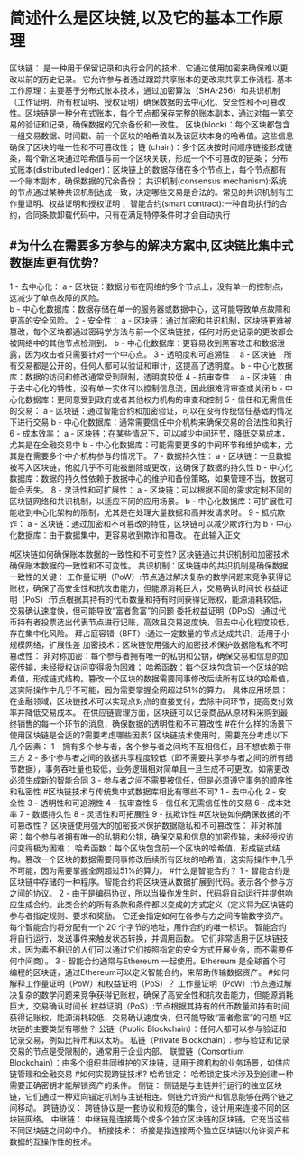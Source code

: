 ﻿# 简述什么是区块链,以及它的基本工作原理

区块链： 是一种用于保留记录和执行合同的技术，它通过使用加密来确保难以更改以前的历史记录。 它允许参与者通过跟踪共享账本的更改来共享工作流程.
基本工作原理：主要基于分布式账本技术，通过加密算法（SHA-256）和共识机制（工作证明、所有权证明、授权证明）确保数据的去中心化、安全性和不可篡改性。区块链是一种分布式账本，每个节点都保存完整的账本副本，通过对每一笔交易的验证和记录，确保数据的冗余备份和一致性。
区块(block)：每个区块都包含一组交易数据、时间戳、前一个区块的哈希值以及该区块本身的哈希值。这些信息确保了区块的唯一性和不可篡改性；
链 (chain)：多个区块按时间顺序链接形成链条，每个新区块通过哈希值与前一个区块关联，形成一个不可篡改的链条；
分布式账本(distributed ledger)：区块链上的数据存储在多个节点上，每个节点都有一个账本副本，确保数据的冗余备份；
共识机制(consensus mechanism):系统的节点通过某种共识机制达成一致，决定哪些交易是合法的。常见的共识机制有工作量证明、权益证明和授权证明；
智能合约(smart contract):一种自动执行的合约，合同条款卸载代码中，只有在满足特停条件时才会自动执行

#为什么在需要多方参与的解决方案中,区块链比集中式数据库更有优势?
---
1 - 去中心化：
a - 区块链：数据分布在网络的多个节点上，没有单一的控制点，这减少了单点故障的风险。 	
b - 中心化数据库：数据存储在单一的服务器或数据中心，这可能导致单点故障和更高的安全风险。
2 - 安全性：
a - 区块链：通过加密和共识机制，区块链更难被篡改，每个区块都通过密码学方法与前一个区块链接，任何对历史记录的更改都会被网络中的其他节点检测到。
b - 中心化数据库：更容易收到黑客攻击和数据泄露，因为攻击者只需要针对一个中心点。
3 - 透明度和可追溯性：
	a - 区块链：所有交易都是公开的，任何人都可以验证和审计，这提高了透明度。
	b - 中心化数据库：数据的访问和修改通常受到限制，透明度较低
4 - 抗审查性：
	a - 区块链：由于去中心化的特性，没有单一实体可以控制信息流，因此很难背审查或关闭
	b - 中心化数据库：更同意受到政府或者其他权力机构的审查和控制
5 - 信任和无需信任的交易：
	a - 区块链：通过智能合约和加密验证，可以在没有传统信任基础的情况下进行交易
	b - 中心化数据库：通常需要信任中介机构来确保交易的合法性和执行
6 - 成本效率：
	a - 区块链：在某些情况下，可以减少中间环节，降低交易成本，尤其是在金融交易中
	b - 中心化数据库：可能需要更多的中间环节和维护成本，尤其是在需要多个中介机构参与的情况下。
7 - 数据持久性：
	a - 区块链：一旦数据被写入区块链，他就几乎不可能被删除或更改，这确保了数据的持久性
	b - 中心化数据库：数据的持久性依赖于数据中心的维护和备份策略，如果管理不当，数据可能会丢失。
8 - 灵活性和可扩展性：
	a - 区块链：可以根据不同的需求定制不同的区块链网络和共识机制，以适应不同的应用场景。
	b - 中心化数据库：可扩展性可能收到中心化架构的限制，尤其是在处理大量数据和高并发请求时。
9 - 抵抗欺诈：
	a - 区块链：通过加密和不可篡改的特性，区块链可以减少欺诈行为
	b - 中心化数据库：由于数据集中，更容易收到欺诈和篡改。
在此输入正文

#区块链如何确保账本数据的一致性和不可变性?
区块链通过共识机制和加密技术确保账本数据的一致性和不可变性。
共识机制：区块链中的共识机制是确保数据一致性的关键：
工作量证明（PoW）:节点通过解决复杂的数学问题来竞争获得记账权，确保了高安全性和抗攻击能力，但能源消耗巨大，交易确认时间长
权益证明（PoS）:节点根据其持有的代币数量和持有时间获得记账权，能源消耗较低，交易确认速度快，但可能导致“富者愈富”的问题
委托权益证明（DPoS）:通过代币持有者投票选出代表节点进行记账，高效且交易速度快，但去中心化程度较低，存在集中化风险。
拜占庭容错（BFT）:通过一定数量的节点达成共识，适用于小规模网络，扩展性差
加密技术：区块链使用强大的加密技术保护数据隐私和不可篡改性：
非对称加密：每个参与者拥有唯一的私钥和公钥，确保交易和信息的加密传输，未经授权访问变得极为困难；
哈希函数：每个区块包含前一个区块的哈希值，形成链式结构。篡改一个区块的数据需要同事修改后续所有区块的哈希值，这实际操作中几乎不可能，因为需要掌握全网超过51%的算力。
具体应用场景：
在金融领域，区块链技术可以实现点对点的直接支付，去除中间环节，提高支付效率并降低交易成本。
在供应链管理方面，区块链可以记录商品从原材料采购到最终销售的每一个环节的消息，确保数据的透明性和不可篡改性
#在什么样的场景下使用区块链是合适的?需要考虑哪些因素?
区块链技术使用时，需要充分考虑以下几个因素：
1 - 拥有多个参与者，各个参与者之间均不互相信任，且不想依赖于带三方
2 - 多个参与者之间的数据共享程度较低（即不需要共享参与者之间的所有细节数据），事务吞吐量也较低，业务逻辑相对简单且一旦生成不可更改。如需更改必须生成新的智能合同
3 - 参与者之间不需要被信任，但是必须遵守事务的顺序性和私密性
#区块链技术与传统集中式数据库相比有哪些不同?
1 - 去中心化
2 - 安全性
3 - 透明性和可追溯性
4 - 抗审查性
5 - 信任和无需信任性的交易
6 - 成本效率
7 - 数据持久性
8 - 灵活性和可拓展性
9 - 抗欺诈性
#区块链如何确保数据的不可篡改性？
区块链使用强大的加密技术保护数据隐私和不可篡改性：
非对称加密：每个参与者拥有唯一的私钥和公钥，确保交易和信息的加密传输，未经授权访问变得极为困难；
哈希函数：每个区块包含前一个区块的哈希值，形成链式结构。篡改一个区块的数据需要同事修改后续所有区块的哈希值，这实际操作中几乎不可能，因为需要掌握全网超过51%的算力。
#什么是智能合约？
1 - 智能合约是区块链中存储的一种程序。智能合约将区块链从数据扩展到代码。表示各个参与方之间的协议。
2 - 由于是编码协议，所以当操作发生时，代码将自动运行并提供响应生成合约。此类合约的所有条款和条件都以变成的方式定义（定义将为区块链的参与者指定规则、要求和奖励。 它还会指定如何在各参与方之间传输数字资产。 每个智能合约将分配有一个 20 个字节的地址，用作合约的唯一标识。 智能合约将自行运行，发送事件来触发状态转换，并调用函数。 它们非常适用于区块链技术，因为素不相识的人们可以通过它们按照指定的安全方式开展业务，而不需要任何中间商）。
3 - 智能合约通常与Ethereum 一起使用。Ethereum 是全球首个可编程的区块链，通过Ethereum可以定义智能合约，来帮助传输数据资产。
#如何解释工作量证明（PoW）和权益证明（PoS）？
工作量证明（PoW）:节点通过解决复杂的数学问题来竞争获得记账权，确保了高安全性和抗攻击能力，但能源消耗巨大，交易确认时间长
权益证明（PoS）:节点根据其持有的代币数量和持有时间获得记账权，能源消耗较低，交易确认速度快，但可能导致“富者愈富”的问题
#区块链的主要类型有哪些？
公链（Public Blockchain）：任何人都可以参与验证和记录交易，例如比特币和以太坊。
私链（Private Blockchain）：参与验证和记录交易的节点是受限制的，通常用于企业内部。
联盟链（Consortium Blockchain）：由多个组织共同维护的区块链，适用于跨机构的业务场景，如供应链管理和金融交易
#如何实现跨链技术?
哈希锁定： 哈希锁定技术涉及到创建一种需要正确密钥才能解锁资产的条件。
侧链： 侧链是与主链并行运行的独立区块链，它们通过一种双向锚定机制与主链相连。侧链允许资产和信息能够在两个链之间移动。
跨链协议： 跨链协议是一套协议和规范的集合，设计用来连接不同的区块链网络。
中继链： 中继链是连接两个或多个独立区块链的区块链，它充当这些不同区块链之间的中介。
桥接技术： 桥接是指连接两个独立区块链以允许资产和数据的互操作性的技术。